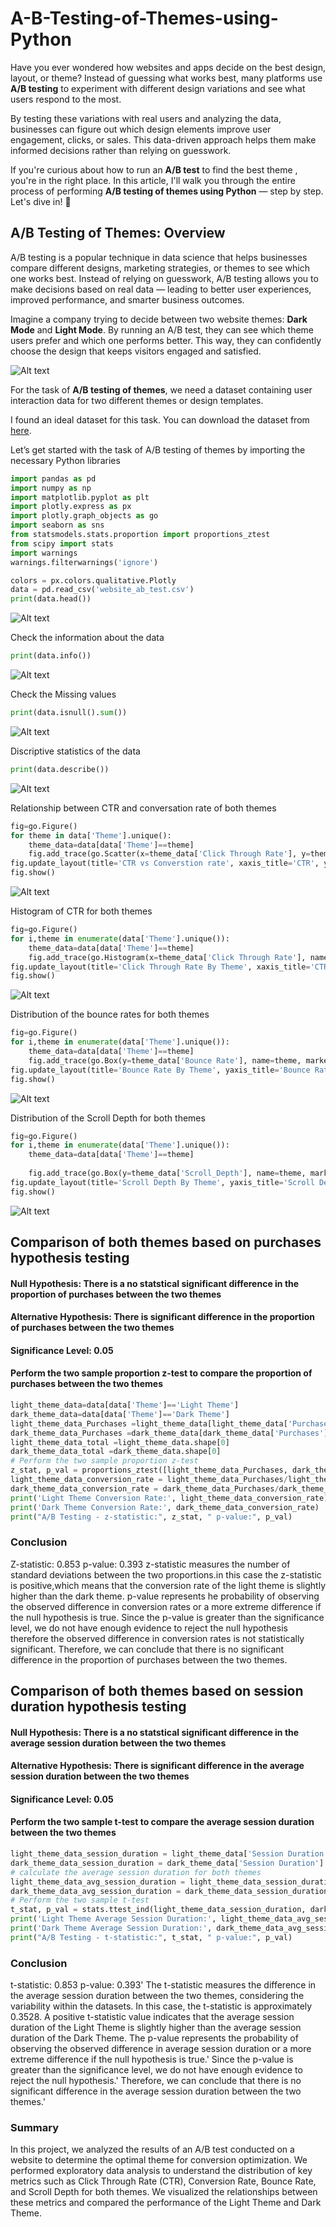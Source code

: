 # A-B-Testing-of-Themes-using-Python


Have you ever wondered how websites and apps decide on the best design, layout, or theme? Instead of guessing what works best, many platforms use **A/B testing** to experiment with different design variations and see what users respond to the most.

By testing these variations with real users and analyzing the data, businesses can figure out which design elements improve user engagement, clicks, or sales. This data-driven approach helps them make informed decisions rather than relying on guesswork.

If you're curious about how to run an **A/B test** to find the best theme  , you're in the right place. In this article, I'll walk you through the entire process of performing **A/B testing of themes using Python** — step by step. Let's dive in! 🚀

## A/B Testing of Themes: Overview

A/B testing is a popular technique in data science that helps businesses compare different designs, marketing strategies, or themes to see which one works best. Instead of relying on guesswork, A/B testing allows you to make decisions based on real data — leading to better user experiences, improved performance, and smarter business outcomes.

Imagine a company trying to decide between two website themes: **Dark Mode** and **Light Mode**. By running an A/B test, they can see which theme users prefer and which one performs better. This way, they can confidently choose the design that keeps visitors engaged and satisfied.


![Alt text](Image/updated.png)

For the task of **A/B testing of themes**, we need a dataset containing user interaction data for two different themes or design templates.  

I found an ideal dataset for this task. You can download the dataset from [here](website_ab_test.csv).

Let’s get started with the task of A/B testing of themes by importing the necessary Python libraries

```python
import pandas as pd
import numpy as np  
import matplotlib.pyplot as plt 
import plotly.express as px
import plotly.graph_objects as go
import seaborn as sns
from statsmodels.stats.proportion import proportions_ztest
from scipy import stats
import warnings
warnings.filterwarnings('ignore')

colors = px.colors.qualitative.Plotly
data = pd.read_csv('website_ab_test.csv')
print(data.head())

```

![Alt text](Image/head1.png)


Check the information about the data
```python
print(data.info())
```
![Alt text](Image/info.png)

Check the Missing values
```python
print(data.isnull().sum())

```
![Alt text](Image/Null.png)

Discriptive statistics of the data
```python
print(data.describe())

```
![Alt text](Image/describe.png)

Relationship between CTR and conversation rate of both themes
```python
fig=go.Figure()
for theme in data['Theme'].unique():
    theme_data=data[data['Theme']==theme]
    fig.add_trace(go.Scatter(x=theme_data['Click Through Rate'], y=theme_data['Conversion Rate'], mode='markers', name=theme))
fig.update_layout(title='CTR vs Converstion rate', xaxis_title='CTR', yaxis_title='Conversion Rate', showlegend=True, legend_title='Theme',width=700, height=500)
fig.show()

```
![Alt text](Image/ctr_vs_converstion_rate.png)

Histogram of CTR for both themes
```python
fig=go.Figure()
for i,theme in enumerate(data['Theme'].unique()):
    theme_data=data[data['Theme']==theme]
    fig.add_trace(go.Histogram(x=theme_data['Click Through Rate'], name=theme, histnorm='percent', marker_color=colors[i  % len(colors)], opacity=0.6,nbinsx=20))
fig.update_layout(title='Click Through Rate By Theme', xaxis_title='CTR', yaxis_title='Frequency', showlegend=True, legend_title='Theme',width=700, height=500)
fig.show()

```
![Alt text](Image/ctr_by_Theme1.png)

Distribution of the bounce rates for both themes
```python
fig=go.Figure()
for i,theme in enumerate(data['Theme'].unique()):
    theme_data=data[data['Theme']==theme]
    fig.add_trace(go.Box(y=theme_data['Bounce Rate'], name=theme, marker_color=colors[i  % len(colors)]))
fig.update_layout(title='Bounce Rate By Theme', yaxis_title='Bounce Rate', showlegend=True, legend_title='Theme',width=700, height=500)
fig.show()

```
![Alt text](Image/bounce_rate_by_theme.png)

Distribution of the Scroll Depth for both themes
```python
fig=go.Figure()
for i,theme in enumerate(data['Theme'].unique()):
    theme_data=data[data['Theme']==theme]
    
    fig.add_trace(go.Box(y=theme_data['Scroll_Depth'], name=theme, marker_color=colors[i  % len(colors)]))
fig.update_layout(title='Scroll Depth By Theme', yaxis_title='Scroll Depth', showlegend=True, legend_title='Theme',width=700, height=500)
fig.show()
```
![Alt text](Image/scroll_depth_by_theme.png)

## Comparison of both themes based on purchases hypothesis testing
#### Null Hypothesis: There is a no statstical significant difference in the proportion of purchases between the two themes
#### Alternative Hypothesis: There is  significant difference in the proportion of purchases between the two themes
#### Significance Level: 0.05
#### Perform the two sample proportion z-test to compare the proportion of purchases between the two themes

```python
light_theme_data=data[data['Theme']=='Light Theme']
dark_theme_data=data[data['Theme']=='Dark Theme']
light_theme_data_Purchases =light_theme_data[light_theme_data['Purchases']=='Yes'].shape[0]
dark_theme_data_Purchases =dark_theme_data[dark_theme_data['Purchases']=='Yes'].shape[0]
light_theme_data_total =light_theme_data.shape[0]
dark_theme_data_total =dark_theme_data.shape[0]
# Perform the two sample proportion z-test
z_stat, p_val = proportions_ztest([light_theme_data_Purchases, dark_theme_data_Purchases], [light_theme_data_total, dark_theme_data_total])
light_theme_data_conversion_rate = light_theme_data_Purchases/light_theme_data_total
dark_theme_data_conversion_rate = dark_theme_data_Purchases/dark_theme_data_total
print('Light Theme Conversion Rate:', light_theme_data_conversion_rate)
print('Dark Theme Conversion Rate:', dark_theme_data_conversion_rate)
print("A/B Testing - z-statistic:", z_stat, " p-value:", p_val)

```
### Conclusion
Z-statistic: 0.853 p-value: 0.393
z-statistic measures the number of standard deviations between the two proportions.in this case the z-statistic is positive,which means that the conversion rate of the light theme is slightly higher than the dark theme.
p-value represents he probability of observing the observed difference in conversion rates or a more extreme difference if the null hypothesis is true. 
Since the p-value is greater than the significance level, we do not have enough evidence to reject the null hypothesis therefore the observed difference in conversion rates is not statistically significant.
Therefore, we can conclude that there is no significant difference in the proportion of purchases between the two themes.

## Comparison of both themes based on session duration hypothesis testing
#### Null Hypothesis: There is a no statstical significant difference in the average session duration between the two themes
#### Alternative Hypothesis: There is  significant difference in the average session duration between the two themes   
#### Significance Level: 0.05
#### Perform the two sample t-test to compare the average session duration between the two themes

```python
light_theme_data_session_duration = light_theme_data['Session Duration']
dark_theme_data_session_duration = dark_theme_data['Session Duration']
# calculate the average session duration for both themes
light_theme_data_avg_session_duration = light_theme_data_session_duration.mean()
dark_theme_data_avg_session_duration = dark_theme_data_session_duration.mean()
# Perform the two sample t-test
t_stat, p_val = stats.ttest_ind(light_theme_data_session_duration, dark_theme_data_session_duration)   
print('Light Theme Average Session Duration:', light_theme_data_avg_session_duration)
print('Dark Theme Average Session Duration:', dark_theme_data_avg_session_duration)
print("A/B Testing - t-statistic:", t_stat, " p-value:", p_val)
```
### Conclusion
t-statistic: 0.853 p-value: 0.393'
The t-statistic measures the difference in the average session duration between the two themes, considering the variability within the datasets. 
In this case, the t-statistic is approximately 0.3528. 
A positive t-statistic value indicates that the average session duration of the Light Theme is slightly higher than the average session duration of the Dark Theme. 
The p-value represents the probability of observing the observed difference in average session duration or a more extreme difference if the null hypothesis is true.'
Since the p-value is greater than the significance level, we do not have enough evidence to reject the null hypothesis.'
Therefore, we can conclude that there is no significant difference in the average session duration between the two themes.'

### Summary
In this project, we analyzed the results of an A/B test conducted on a website to determine the optimal theme for conversion optimization.
We performed exploratory data analysis to understand the distribution of key metrics such as Click Through Rate (CTR), Conversion Rate, Bounce Rate, and Scroll Depth for both themes.
We visualized the relationships between these metrics and compared the performance of the Light Theme and Dark Theme.
